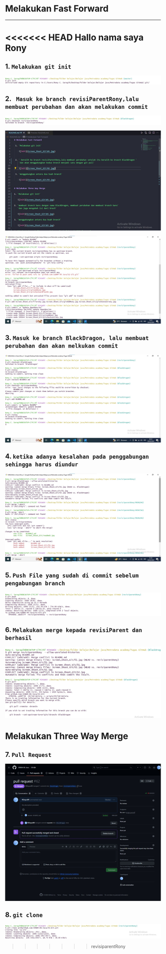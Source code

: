 # Melakukan Fast Forward
 -----------------
 
<<<<<<< HEAD
Hallo nama saya Rony
=======
 ## 1. `Melakukan git init`

   ![init](Screen_Shoot_Git\01.jpg)


 ## 2. ` Masuk ke branch revisiParentRony,lalu membuat perubahan dan akan melakukan commit` 

   ![init](Screen_Shoot_Git/gitcheckoutrony.jpg)
    
   ![init](Screen_Shoot_Git/filerony.jpg)
    
   ![init](Screen_Shoot_Git/updateRdanD.jpg)

 ## 3. `Masuk ke branch BlackDragon, lalu membuat perubahan dan akan melkukan commit `

   ![init](Screen_Shoot_Git/blackDragon.jpg)

 ## 4. `ketika adanya kesalahan pada penggabungan sehingga harus diundur`

   ![init](Screen_Shoot_Git/gagalmerge.jpg)

 ## 5. `Push File yang sudah di commit sebelum pengabungan branch`
   
   ![init](Screen_Shoot_Git/pushrony.jpg)

 ## 6. `Melakukan merge kepada revisiParent dan berhasil`

   ![init](Screen_Shoot_Git/merge.jpg)
   ![init](Screen_Shoot_Git/Berhasil.jpg)

     

# Melakukan Three Way Merge

 ## 7. `Pull Request`
    
   ![init](Screen_Shoot_Git/pullRequest.jpeg)

 ## 8. `git clone`
   
   ![init](Screen_Shoot_Git/gitclone.jpg)





>>>>>>> revisiparentRony

